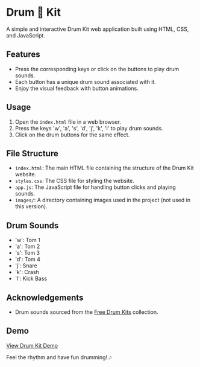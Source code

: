 # Drum 🥁 Kit

A simple and interactive Drum Kit web application built using HTML, CSS, and JavaScript.

## Features

- Press the corresponding keys or click on the buttons to play drum sounds.
- Each button has a unique drum sound associated with it.
- Enjoy the visual feedback with button animations.

## Usage

1. Open the `index.html` file in a web browser.
2. Press the keys 'w', 'a', 's', 'd', 'j', 'k', 'l' to play drum sounds.
3. Click on the drum buttons for the same effect.

## File Structure

- `index.html`: The main HTML file containing the structure of the Drum Kit website.
- `styles.css`: The CSS file for styling the website.
- `app.js`: The JavaScript file for handling button clicks and playing sounds.
- `images/`: A directory containing images used in the project (not used in this version).

## Drum Sounds

- 'w': Tom 1
- 'a': Tom 2
- 's': Tom 3
- 'd': Tom 4
- 'j': Snare
- 'k': Crash
- 'l': Kick Bass

## Acknowledgements

- Drum sounds sourced from the [Free Drum Kits](https://freewavesamples.com/) collection.

## Demo

[View Drum Kit Demo](#)  <!-- Add the link to your live demo if available -->

Feel the rhythm and have fun drumming! 🎶
